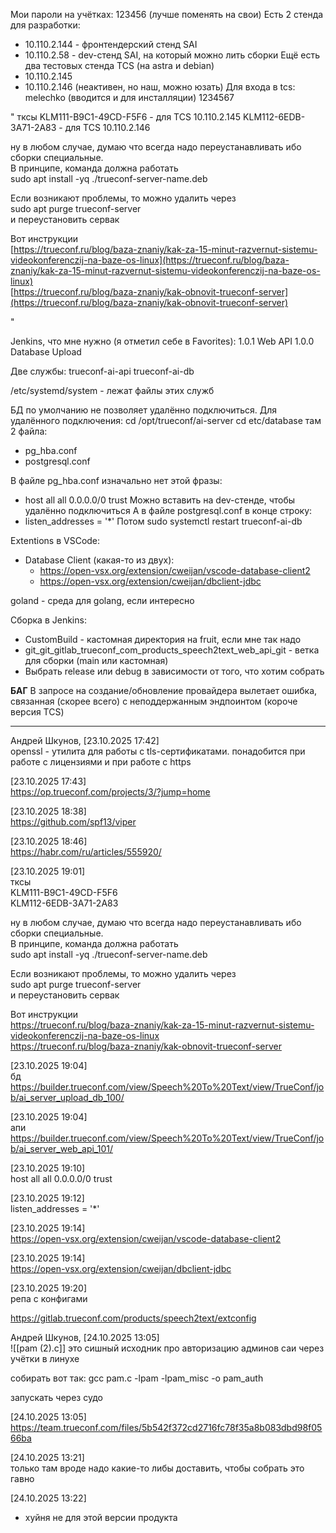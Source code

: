Мои пароли на учётках: 123456 (лучше поменять на свои)
Есть 2 стенда для разработки:
* 10.110.2.144 - фронтендерский стенд SAI
* 10.110.2.58 - dev-стенд SAI, на который можно лить сборки
Ещё есть два тестовых стенда TCS (на astra и debian)
* 10.110.2.145
* 10.110.2.146 (неактивен, но наш, можно юзать)
Для входа в tcs:
melechko (вводится и для инсталляции)
1234567


"
тксы
KLM111-B9C1-49CD-F5F6  - для TCS 10.110.2.145
KLM112-6EDB-3A71-2A83 -  для TCS 10.110.2.146
  
ну в любом случае, думаю что всегда надо переустанавливать ибо сборки специальные.  
В принципе, команда должна работать  
sudo apt install -yq ./trueconf-server-name.deb  
  
Если возникают проблемы, то можно удалить через  
sudo apt purge trueconf-server  
и переустановить сервак  
  
Вот инструкции  
[https://trueconf.ru/blog/baza-znaniy/kak-za-15-minut-razvernut-sistemu-videokonferenczij-na-baze-os-linux](https://trueconf.ru/blog/baza-znaniy/kak-za-15-minut-razvernut-sistemu-videokonferenczij-na-baze-os-linux)  
[https://trueconf.ru/blog/baza-znaniy/kak-obnovit-trueconf-server](https://trueconf.ru/blog/baza-znaniy/kak-obnovit-trueconf-server)

"

Jenkins, что мне нужно (я отметил себе в Favorites):
1.0.1 Web API
1.0.0 Database Upload

Две службы:
trueconf-ai-api
trueconf-ai-db

/etc/systemd/system - лежат файлы этих служб

БД по умолчанию не позволяет удалённо подключиться. Для удалённого подключения:
cd /opt/trueconf/ai-server
cd etc/database
там 2 файла:
* pg_hba.conf
* postgresql.conf

В файле pg_hba.conf изначально нет этой фразы:
* host all all 0.0.0.0/0 trust
Можно вставить на dev-стенде, чтобы удалённо подключиться
А в файле postgresql.conf в конце строку:
* listen_addresses = '*'
Потом sudo systemctl restart trueconf-ai-db

Extentions в VSCode:
* Database Client (какая-то из двух):
	* https://open-vsx.org/extension/cweijan/vscode-database-client2
	* https://open-vsx.org/extension/cweijan/dbclient-jdbc


goland - среда для golang, если интересно



Сборка в Jenkins:
* CustomBuild - кастомная директория на fruit, если мне так надо
* git_git_gitlab_trueconf_com_products_speech2text_web_api_git - ветка для сборки (main или кастомная)
* Выбрать release или debug в зависимости от того, что хотим собрать


**БАГ**
В запросе на создание/обновление провайдера вылетает ошибка, связанная (скорее всего) с неподдержанным эндпоинтом (короче версия TCS)

__________________

Андрей Шкунов, [23.10.2025 17:42]  
openssl - утилита для работы с tls-сертификатами. понадобится при работе с лицензиями и при работе с https  
  
[23.10.2025 17:43]  
https://op.trueconf.com/projects/3/?jump=home  
  
[23.10.2025 18:38]  
https://github.com/spf13/viper  
  
[23.10.2025 18:46]  
https://habr.com/ru/articles/555920/  
  
[23.10.2025 19:01]  
тксы  
KLM111-B9C1-49CD-F5F6  
KLM112-6EDB-3A71-2A83  
  
ну в любом случае, думаю что всегда надо переустанавливать ибо сборки специальные.  
В принципе, команда должна работать  
sudo apt install -yq ./trueconf-server-name.deb  
  
Если возникают проблемы, то можно удалить через  
sudo apt purge trueconf-server  
и переустановить сервак  
  
Вот инструкции  
https://trueconf.ru/blog/baza-znaniy/kak-za-15-minut-razvernut-sistemu-videokonferenczij-na-baze-os-linux  
https://trueconf.ru/blog/baza-znaniy/kak-obnovit-trueconf-server  
  
[23.10.2025 19:04]  
бд https://builder.trueconf.com/view/Speech%20To%20Text/view/TrueConf/job/ai_server_upload_db_100/  
  
[23.10.2025 19:04]  
апи https://builder.trueconf.com/view/Speech%20To%20Text/view/TrueConf/job/ai_server_web_api_101/  
  
[23.10.2025 19:10]  
host all all 0.0.0.0/0 trust  
  
[23.10.2025 19:12]  
listen_addresses = '*'  
  
[23.10.2025 19:14]  
https://open-vsx.org/extension/cweijan/vscode-database-client2  
  
[23.10.2025 19:14]  
https://open-vsx.org/extension/cweijan/dbclient-jdbc  
  
[23.10.2025 19:20]  
репа с конфигами  
  
https://gitlab.trueconf.com/products/speech2text/extconfig

Андрей Шкунов, [24.10.2025 13:05]  
![[pam (2).c]]
это сишный исходник про авторизацию админов саи через учётки в линухе  
  
собирать вот так: gcc pam.c -lpam -lpam_misc -o pam_auth  
  
запускать через судо  
  
[24.10.2025 13:05]  
https://team.trueconf.com/files/5b542f372cd2716fc78f35a8b083dbd98f0566ba  
  
[24.10.2025 13:21]  
только там вроде надо какие-то либы доставить, чтобы собрать это гавно  
  
[24.10.2025 13:22]  
+ хуйня не для этой версии продукта